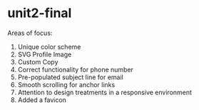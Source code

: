 # unit2-final
Areas of focus:
1. Unique color scheme
2. SVG Profile Image
3. Custom Copy
4. Correct functionality for phone number
5. Pre-populated subject line for email
6. Smooth scrolling for anchor links
7. Attention to design treatments in a responsive environment
8. Added a favicon
